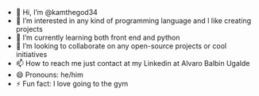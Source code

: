 - 👋 Hi, I’m @kamthegod34
- 👀 I’m interested in any kind of programming language and I like creating projects
- 🌱 I’m currently learning both front end and python
- 💞️ I’m looking to collaborate on any open-source projects or cool initiatives
- 📫 How to reach me just contact at my Linkedin at Alvaro Balbin Ugalde
- 😄 Pronouns: he/him
- ⚡ Fun fact: I love going to the gym 
